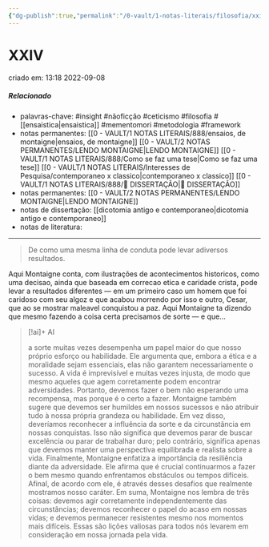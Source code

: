 ```yaml
---
{"dg-publish":true,"permalink":"/0-vault/1-notas-literais/filosofia/xxiv-2/","tags":["insight","nãoficção","ceticismo","filosofia","mementomori","metodologia","framework"],"dgHomeLink":true,"dgShowLocalGraph":true,"dgShowFileTree":true,"dgEnableSearch":true}
---
```


# XXIV
criado em: 13:18 2022-09-08

##### Relacionado
- palavras-chave: #insight #nãoficção #ceticismo #filosofia #[[ensaistica\|ensaistica]] #mementomori #metodologia #framework 
- notas permanentes: [[0 - VAULT/1 NOTAS LITERAIS/888/ensaios, de montaigne\|ensaios, de montaigne]] [[0 - VAULT/2 NOTAS PERMANENTES/LENDO MONTAIGNE\|LENDO MONTAIGNE]] [[0 - VAULT/1 NOTAS LITERAIS/888/Como se faz uma tese\|Como se faz uma tese]] [[0 - VAULT/1 NOTAS LITERAIS/Interesses de Pesquisa/contemporaneo x classico\|contemporaneo x classico]] [[0 - VAULT/1 NOTAS LITERAIS/888/📕 DISSERTAÇÃO\|📕 DISSERTAÇÃO]]
- notas permanentes: [[0 - VAULT/2 NOTAS PERMANENTES/LENDO MONTAIGNE\|LENDO MONTAIGNE]]
- notas de dissertação: [[dicotomia antigo e contemporaneo\|dicotomia antigo e contemporaneo]]
- notas de literatura: 

---
> De como uma mesma linha de conduta pode levar  adiversos resultados.

Aqui Montaigne conta, com ilustrações de acontecimentos historicos, como uma decisao, ainda que baseada em correcao etica e caridade crista, pode levar a resultados diferentes — em um primeiro caso um homem que foi caridoso com seu algoz e que acabou morrendo por isso e outro, Cesar, que ao se mostrar maleavel conquistou a paz. 
Aqui Montaigne ta dizendo que mesmo fazendo a coisa certa precisamos de sorte — e que...

> [!ai]+ AI
>
> a sorte muitas vezes desempenha um papel maior do que nosso próprio esforço ou habilidade. Ele argumenta que, embora a ética e a moralidade sejam essenciais, elas não garantem necessariamente o sucesso. A vida é imprevisível e muitas vezes injusta, de modo que mesmo aqueles que agem corretamente podem encontrar adversidades. Portanto, devemos fazer o bem não esperando uma recompensa, mas porque é o certo a fazer.
> Montaigne também sugere que devemos ser humildes em nossos sucessos e não atribuir tudo à nossa própria grandeza ou habilidade. Em vez disso, deveríamos reconhecer a influência da sorte e da circunstância em nossas conquistas. Isso não significa que devemos parar de buscar excelência ou parar de trabalhar duro; pelo contrário, significa apenas que devemos manter uma perspectiva equilibrada e realista sobre a vida.
> Finalmente, Montaigne enfatiza a importância da resiliência diante da adversidade. Ele afirma que é crucial continuarmos a fazer o bem mesmo quando enfrentamos obstáculos ou tempos difíceis. Afinal, de acordo com ele, é através desses desafios que realmente mostramos nosso caráter.
> Em suma, Montaigne nos lembra de três coisas: devemos agir corretamente independentemente das circunstâncias; devemos reconhecer o papel do acaso em nossas vidas; e devemos permanecer resistentes mesmo nos momentos mais difíceis. Essas são lições valiosas para todos nós levarem em consideração em nossa jornada pela vida.

 
